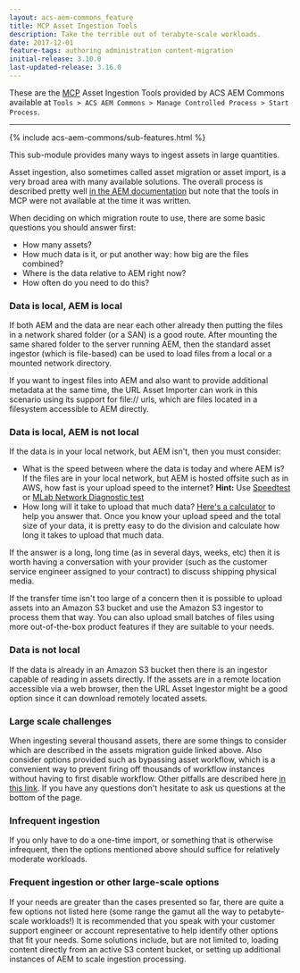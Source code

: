 ```yaml
---
layout: acs-aem-commons_feature
title: MCP Asset Ingestion Tools
description: Take the terrible out of terabyte-scale workloads.
date: 2017-12-01
feature-tags: authoring administration content-migration
initial-release: 3.10.0
last-updated-release: 3.16.0
---
```


These are the [MCP](/acs-aem-commons/features/mcp/index.html) Asset Ingestion Tools provided by ACS AEM Commons available at `Tools > ACS AEM Commons > Manage Controlled Process > Start Process`.

----

{% include acs-aem-commons/sub-features.html %}

This sub-module provides many ways to ingest assets in large quantities.

Asset ingestion, also sometimes called asset migration or asset import, is a very broad area with many available solutions.  The overall process is described pretty well [in the AEM documentation](https://helpx.adobe.com/experience-manager/6-4/assets/using/assets-migration-guide.html) but note that the tools in MCP were not available at the time it was written.

When deciding on which migration route to use, there are some basic questions you should answer first:

- How many assets?
- How much data is it, or put another way: how big are the files combined?
- Where is the data relative to AEM right now?
- How often do you need to do this?

### Data is local, AEM is local

If both AEM and the data are near each other already then putting the files in a network shared folder (or a SAN) is a good route.  After mounting the same shared folder to the server running AEM, then the standard asset ingestor (which is file-based) can be used to load files from a local or a mounted network directory.

If you want to ingest files into AEM and also want to provide additional metadata at the same time, the URL Asset Importer can work in this scenario using its support for file:// urls, which are files located in a filesystem accessible to AEM directly.

### Data is local, AEM is not local

If the data is in your local network, but AEM isn't, then you must consider:
- What is the speed between where the data is today and where AEM is?  If the files are in your local network, but AEM is hosted offsite such as in AWS, how fast is your upload speed to the internet? **Hint:** Use [Speedtest](https://www.speedtest.net) or [MLab Network Diagnostic test](https://www.measurementlab.net/tests/ndt/)  
- How long will it take to upload that much data?  [Here's a calculator](http://downloadtimecalculator.com/Upload-Time-Calculator.html) to help you answer that.  Once you know your upload speed and the total size of your data, it is pretty easy to do the division and calculate how long it takes to upload that much data.

If the answer is a long, long time (as in several days, weeks, etc) then it is worth having a conversation with your provider (such as the customer service engineer assigned to your contract) to discuss shipping physical media.

If the transfer time isn't too large of a concern then it is possible to upload assets into an Amazon S3 bucket and use the Amazon S3 ingestor to process them that way.  You can also upload small batches of files using more out-of-the-box product features if they are suitable to your needs.

### Data is not local

If the data is already in an Amazon S3 bucket then there is an ingestor capable of reading in assets directly.  If the assets are in a remote location accessible via a web browser, then the URL Asset Ingestor might be a good option since it can download remotely located assets.

### Large scale challenges

When ingesting several thousand assets, there are some things to consider which are described in the assets migration guide linked above.  Also consider options provided such as bypassing asset workflow, which is a convenient way to prevent firing off thousands of workflow instances without having to first disable workflow.  Other pitfalls are described here [in this link](https://helpx.adobe.com/experience-manager/kb/comon-aem-assets-ingestion-issues.html).  If you have any questions don't hesitate to ask us questions at the bottom of the page.

### Infrequent ingestion

If you only have to do a one-time import, or something that is otherwise infrequent, then the options mentioned above should suffice for relatively moderate workloads.

### Frequent ingestion or other large-scale options
If your needs are greater than the cases presented so far, there are quite a few options not listed here (some range the gamut all the way to petabyte-scale workloads!)  It is recommended that you speak with your customer support engineer or account representative to help identify other options that fit your needs.  Some solutions include, but are not limited to, loading content directly from an active S3 content bucket, or setting up additional instances of AEM to scale ingestion processing.